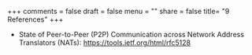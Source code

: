 +++
comments = false
draft = false
menu = ""
share = false
title= "9 References"
+++

- State of Peer-to-Peer (P2P) Communication across Network Address Translators (NATs): <https://tools.ietf.org/html/rfc5128>
